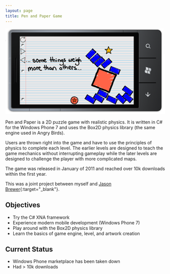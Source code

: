 ```yaml
---
layout: page
title: Pen and Paper Game
---
```


![Screenshot](Pen-and-Paper-Screenshot.png)

Pen and Paper is a 2D puzzle game with realistic physics. It is written in C# for the Windows Phone 7 and uses the Box2D physics library (the same engine used in Angry Birds).

Users are thrown right into the game and have to use the principles of physics to complete each level. The earlier levels are designed to teach the game mechanics without interrupting gameplay while the later levels are designed to challenge the player with more complicated maps.

The game was released in January of 2011 and reached over 10k downloads within the first year.

This was a joint project between myself and [Jason Brewer](http://inspiredalacrity.com){:target="_blank"}.

Objectives
---
* Try the C# XNA framework
* Experience modern mobile development (Windows Phone 7)
* Play around with the Box2D physics library
* Learn the basics of game engine, level, and artwork creation

Current Status
---
* Windows Phone marketplace has been taken down
* Had > 10k downloads

